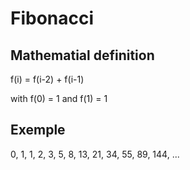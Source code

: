 Fibonacci
=========

## Mathematial definition

f(i) = f(i-2) + f(i-1)

with f(0) = 1 and f(1) = 1

## Exemple

0, 1, 1, 2, 3, 5, 8, 13, 21, 34, 55, 89, 144, ...
